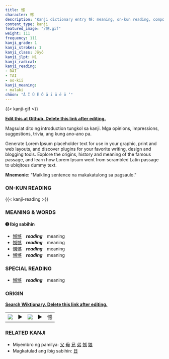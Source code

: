 ```yaml
---
title: 憾
character: 憾
description: "Kanji dictionary entry 憾: meaning, on-kun reading, compounds, origin, related kanji"
content_type: kanji
featured_image: "/憾.gif"
weight: 111
frequency: 111
kanji_grade: 1
kanji_strokes: 1
kanji_class: Jōyō
kanji_jlpt: N1
kanji_radical: 
kanji_reading: 
- DAI
- TAI
- oo-kii
kanji_meaning:
- malaki
chōon: "Ā Ī Ū Ē Ō ā ī ū ē ō ’"
---
```

[//]: # (Don't edit the line below. Kanji animated GIF code is automatically generated.)
{{< kanji-gif >}}

[//]: # (Edit below this line.)

**[Edit this at Github. Delete this link after editing.](https://github.com/tim0g/tim/tree/main/content/kanji/憾/index.md)**

Magsulat dito ng introduction tungkol sa kanji. Mga opinions, impressions, suggestions, trivia, ang kung ano-ano pa.

Generate Lorem Ipsum placeholder text for use in your graphic, print and web layouts, and discover plugins for your favorite writing, design and blogging tools. Explore the origins, history and meaning of the famous passage, and learn how Lorem Ipsum went from scrambled Latin passage to ubiqitous dummy text.
 
**Mnemonic:** "Maikling sentence na makakatulong sa pagsaulo."

### ON-KUN READING

[//]: # (Don't edit the line below. ON-KUN READING code is automatically generated.)
{{< kanji-reading >}}

### MEANING & WORDS

#### ➊ **Ibig sabihin**
  - [憾](../憾)[憾](../憾)　***reading***　meaning
  - [憾](../憾)[憾](../憾)　***reading***　meaning
  - [憾](../憾)[憾](../憾)　***reading***　meaning
  - [憾](../憾)[憾](../憾)　***reading***　meaning

### SPECIAL READING
  - [憾](../憾)[憾](../憾)　***reading***　meaning

### ORIGIN

**[Search Wiktionary. Delete this link after editing.](https://wiktionary.org/wiki/憾)**
<table class="kanji-table"><tr><td>
<img src="60px-憾-bronze.svg.png">
</td><td>▶</td><td>
<img src="60px-憾-oracle.svg.png">
</td><td>▶</td>
<td class="kanji-origin">憾</td>
</tr></table>

### RELATED KANJI
- Miyembro ng pamilya: [父](../父) [母](../母) [兄](../兄) [弟](../弟) [憾](../憾) [娘](../娘)
- Magkatulad ang ibig sabihin: [日](../日)

